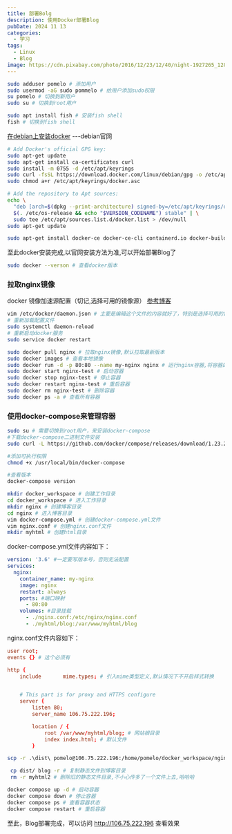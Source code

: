 ```yaml
---
title: 部署Bolg
description: 使用Docker部署Blog
pubDate: 2024 11 13
categories:
  - 学习
tags:
  - Linux
  - Blog
image: https://cdn.pixabay.com/photo/2016/12/23/12/40/night-1927265_1280.jpg
---
```

```bash
sudo adduser pomelo # 添加用户
sudo usermod -aG sudo pommelo # 给用户添加sudo权限
su pomelo # 切换到新用户
sudo su # 切换到root用户
```

```bash
sudo apt install fish # 安装fish shell
fish # 切换到fish shell
```

[在debian上安装docker](https://docs.docker.com/engine/install/debian/)  ---debian官网

```bash
# Add Docker's official GPG key:
sudo apt-get update
sudo apt-get install ca-certificates curl
sudo install -m 0755 -d /etc/apt/keyrings
sudo curl -fsSL https://download.docker.com/linux/debian/gpg -o /etc/apt/keyrings/docker.asc
sudo chmod a+r /etc/apt/keyrings/docker.asc

# Add the repository to Apt sources:
echo \
  "deb [arch=$(dpkg --print-architecture) signed-by=/etc/apt/keyrings/docker.asc] https://download.docker.com/linux/debian \
  $(. /etc/os-release && echo "$VERSION_CODENAME") stable" | \
  sudo tee /etc/apt/sources.list.d/docker.list > /dev/null
sudo apt-get update
```

```bash
sudo apt-get install docker-ce docker-ce-cli containerd.io docker-buildx-plugin docker-compose-plugin
```

至此docker安装完成,以官网安装方法为准,可以开始部署Blog了

```bash
sudo docker --verson # 查看docker版本
```

### 拉取nginx镜像

docker 镜像加速源配置（切记,选择可用的镜像源）
[参考博客](https://blog.csdn.net/llc580231/article/details/139979603)

```bash
vim /etc/docker/daemon.json # 主要是编辑这个文件的内容就好了，特别是选择可用的镜像源，当时找了好久
# 重新加载配置文件
sudo systemctl daemon-reload
# 重新启动docker服务
sudo service docker restart
```

```bash
sudo docker pull nginx # 拉取nginx镜像,默认拉取最新版本
sudo docker images # 查看本地镜像
sudo docker run -d -p 80:80 --name my-nginx nginx # 运行nginx容器,将容器的80端口映射到主机的80端口,命名为nginx-test
sudo docker start nginx-test # 启动容器
sudo docker stop nginx-test # 停止容器
sudo docker restart nginx-test # 重启容器
sudo docker rm nginx-test # 删除容器
sudo docker ps -a # 查看所有容器
```

### 使用docker-compose来管理容器

```bash
sudo su # 需要切换到root用户，来安装docker-compose
#下载docker-compose二进制文件安装
sudo curl -L https://github.com/docker/compose/releases/download/1.23.2/run.sh > /usr/local/bin/docker-compose

#添加可执行权限
chmod +x /usr/local/bin/docker-compose

#查看版本
docker-compose version
```

```bash
mkdir docker_workspace # 创建工作目录
cd docker_workspace # 进入工作目录
mkdir nginx # 创建博客目录
cd nginx # 进入博客目录
vim docker-compose.yml # 创建docker-compose.yml文件
vim nginx.conf # 创建nginx.conf文件
mkdir myhtml # 创建html目录
```

docker-compose.yml文件内容如下：

```yaml
version: '3.6' #一定要写版本号，否则无法配置
services:
  nginx:
    container_name: my-nginx
    image: nginx
    restart: always
    ports: #端口映射
      - 80:80
    volumes: #目录挂载
      - ./nginx.conf:/etc/nginx/nginx.conf
      - ./myhtml/blog:/var/www/myhtml/blog
```

nginx.conf文件内容如下：

```conf
user root;
events {} # 这个必须有

http {
    include       mime.types; # 引入mime类型定义,默认情况下不开启样式转换


    # This part is for proxy and HTTPS configure
    server {
        listen 80;
        server_name 106.75.222.196;

        location / {
            root /var/www/myhtml/blog; # 网站根目录
            index index.html; # 默认文件
        }
```

```bash
scp -r .\dist\ pomelo@106.75.222.196:/home/pomelo/docker_workspace/nginx/myhtml # 上传静态文件到远程服务器
```

```bash
 cp dist/ blog -r # 复制静态文件到博客目录
 rm -r myhtml2 # 删除旧的静态文件目录,不小心传多了一个文件上去,哈哈哈
 ```

```bash
docker compose up -d # 启动容器
docker compose down # 停止容器
docker compose ps # 查看容器状态
docker compose restart # 重启容器
```

至此，Blog部署完成，可以访问 <http://106.75.222.196> 查看效果
